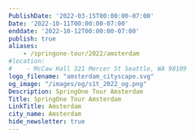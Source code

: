 ```yaml
---
PublishDate: '2022-03-15T00:00:00-07:00'
Date: '2022-10-11T00:00:00-07:00'
enddate: '2022-10-12T00:00:00-07:00'
publish: true
aliases:
    - /springone-tour/2022/amsterdam
#location:
#    - McCaw Hall 321 Mercer St Seattle, WA 98109
logo_filename: "amsterdam_cityscape.svg"
og_image: "/images/og/s1t_2022_og.png"
Description: SpringOne Tour Amsterdam
Title: SpringOne Tour Amsterdam
LinkTitle: Amsterdam
city_name: Amsterdam
hide_newsletter: true
---
```

